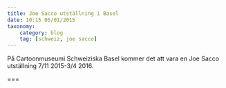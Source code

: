```yaml
---
title: Joe Sacco utställning i Basel
date: 10:15 05/01/2015
taxonomy:
    category: blog
    tag: [schweiz, joe sacco]
---
```


På Cartoonmuseumi Schweiziska Basel kommer det att vara en Joe Sacco utställning 7/11 2015-3/4 2016.

===
